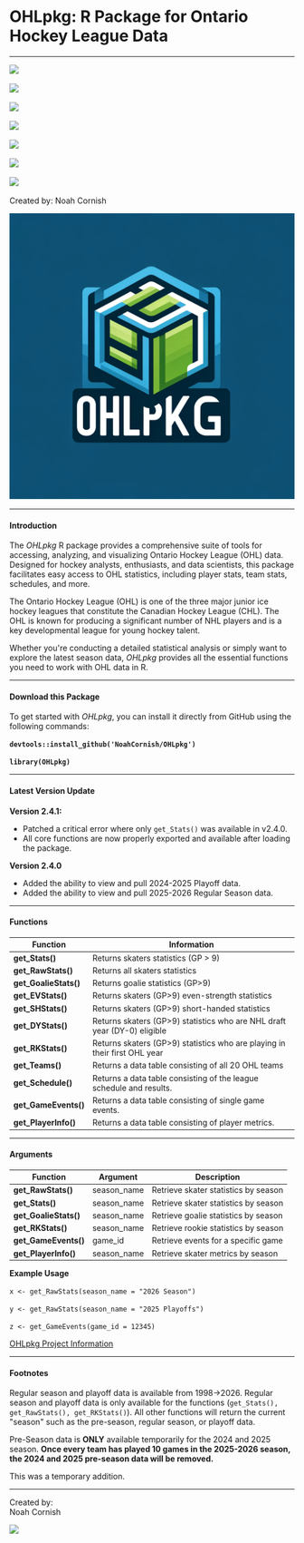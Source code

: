 # OHLpkg: R Package for Ontario Hockey League Data

------------------------------------------------------------------------

![](https://img.shields.io/badge/OHLpkg-v2.4.1-red)

![](https://img.shields.io/github/commit-activity/t/NoahCornish/OHLpkg/main)

![](https://img.shields.io/github/issues/NoahCornish/OHLpkg)

![](https://img.shields.io/github/downloads/NoahCornish/OHLpkg/total)

![](https://img.shields.io/github/repo-size/NoahCornish/OHLpkg)

![](https://img.shields.io/github/license/NoahCornish/OHLpkg)

![](https://img.shields.io/badge/Package-Operational-brightgreen.svg)

Created by: Noah Cornish

![](OHLpkg_logo.png)

------------------------------------------------------------------------

#### **Introduction**

The *OHLpkg* R package provides a comprehensive suite of tools for accessing, analyzing, and visualizing Ontario Hockey League (OHL) data. Designed for hockey analysts, enthusiasts, and data scientists, this package facilitates easy access to OHL statistics, including player stats, team stats, schedules, and more.

The Ontario Hockey League (OHL) is one of the three major junior ice hockey leagues that constitute the Canadian Hockey League (CHL). The OHL is known for producing a significant number of NHL players and is a key developmental league for young hockey talent.

Whether you're conducting a detailed statistical analysis or simply want to explore the latest season data, *OHLpkg* provides all the essential functions you need to work with OHL data in R.

------------------------------------------------------------------------

#### **Download this Package**

To get started with *OHLpkg*, you can install it directly from GitHub using the following commands:

**`devtools::install_github('NoahCornish/OHLpkg')`**

**`library(OHLpkg)`**

------------------------------------------------------------------------

#### **Latest Version Update**

**Version 2.4.1:**

-   Patched a critical error where only `get_Stats()` was available in v2.4.0.
-   All core functions are now properly exported and available after loading the package.

**Version 2.4.0**

-   Added the ability to view and pull 2024-2025 Playoff data.
-   Added the ability to view and pull 2025-2026 Regular Season data.

------------------------------------------------------------------------

#### **Functions**

| Function              | Information                                                                |
|-----------------------|----------------------------------------------------------------------------|
| **get_Stats()**       | Returns skaters statistics (GP \> 9)                                       |
| **get_RawStats()**    | Returns all skaters statistics                                             |
| **get_GoalieStats()** | Returns goalie statistics (GP\>9)                                          |
| **get_EVStats()**     | Returns skaters (GP\>9) even-strength statistics                           |
| **get_SHStats()**     | Returns skaters (GP\>9) short-handed statistics                            |
| **get_DYStats()**     | Returns skaters (GP\>9) statistics who are NHL draft year (DY-0) eligible  |
| **get_RKStats()**     | Returns skaters (GP\>9) statistics who are playing in their first OHL year |
| **get_Teams()**       | Returns a data table consisting of all 20 OHL teams                        |
| **get_Schedule()**    | Returns a data table consisting of the league schedule and results.        |
| **get_GameEvents()**  | Returns a data table consisting of single game events.                     |
| **get_PlayerInfo()**  | Returns a data table consisting of player metrics.                         |

------------------------------------------------------------------------

#### **Arguments**

| Function              | Argument    | **Description**                      |
|-----------------------|-------------|--------------------------------------|
| **get_RawStats()**    | season_name | Retrieve skater statistics by season |
| **get_Stats()**       | season_name | Retrieve skater statistics by season |
| **get_GoalieStats()** | season_name | Retrieve goalie statistics by season |
| **get_RKStats()**     | season_name | Retrieve rookie statistics by season |
| **get_GameEvents()**  | game_id     | Retrieve events for a specific game  |
| **get_PlayerInfo()**  | season_name | Retrieve skater metrics by season    |

**Example Usage**

`x <- get_RawStats(season_name = "2026 Season")`

`y <- get_RawStats(season_name = "2025 Playoffs")`

`z <- get_GameEvents(game_id = 12345)`

[OHLpkg Project Information](https://github.com/users/NoahCornish/projects/4?pane=info&statusUpdateId=42574)

------------------------------------------------------------------------

#### **Footnotes**

Regular season and playoff data is available from 1998-\>2026. Regular season and playoff data is only available for the functions (`get_Stats(), get_RawStats(), get_RKStats()`). All other functions will return the current "season" such as the pre-season, regular season, or playoff data.

Pre-Season data is **ONLY** available temporarily for the 2024 and 2025 season. **Once every team has played 10 games in the 2025-2026 season, the 2024 and 2025 pre-season data will be removed.**

This was a temporary addition.

------------------------------------------------------------------------

Created by:\
Noah Cornish

[![](https://img.shields.io/twitter/follow/NoahCornish)](https://twitter.com/NoahCornish)
